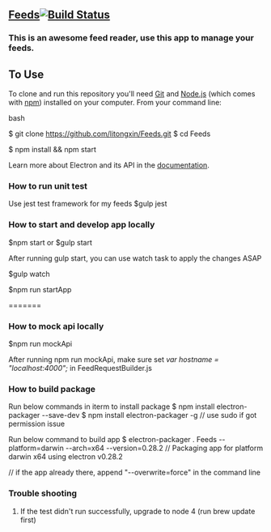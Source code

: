 ## [Feeds](https://github.com/litongxin/Feeds/)[![Build Status](https://travis-ci.org/litongxin/Feeds.svg?branch=master)](https://travis-ci.org/litongxin/Feeds)

### This is an awesome feed reader, use this app to manage your feeds.

## To Use

To clone and run this repository you'll need [Git](https://git-scm.com) and [Node.js](https://nodejs.org/en/download/) (which comes with [npm](http://npmjs.com)) installed on your computer. From your command line:

bash

$ git clone https://github.com/litongxin/Feeds.git
$ cd Feeds

$ npm install && npm start

Learn more about Electron and its API in the [documentation](http://electron.atom.io/docs/latest).

### How to run unit test

Use jest test framework for my feeds
$gulp jest

### How to start and develop app locally

$npm start or $gulp start

After running gulp start, you can use watch task to apply the changes ASAP

$gulp watch

$npm run startApp

=======
### How to mock api locally

$npm run mockApi

After running npm run mockApi, make sure set _var hostname = "localhost:4000";_ in FeedRequestBuilder.js

### How to build package

Run below commands in iterm to install package
$ npm install electron-packager --save-dev
$ npm install electron-packager -g
// use sudo if got permission issue

Run below command to build app 
$ electron-packager . Feeds --platform=darwin --arch=x64 --version=0.28.2
// Packaging app for platform darwin x64 using electron v0.28.2

// if the app already there, append "--overwrite=force" in the command line

### Trouble shooting
1. If the test didn't run successfully, upgrade to node 4 (run brew update first)
